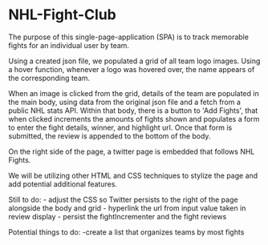 # NHL-Fight-Club

The purpose of this single-page-application (SPA) is to track memorable fights for an individual user by team. 

Using a created json file, we populated a grid of all team logo images. Using a hover function, whenever a logo was hovered over, the name appears of the corresponding team.

When an image is clicked from the grid, details of the team are populated in the main body, using data from the original json file and a fetch from a public NHL stats API. Within that body, there is a button to 'Add Fights', that when clicked increments the amounts of fights shown and populates a form to enter the fight details, winner, and highlight url. Once that form is submitted, the review is appended to the bottom of the body.

On the right side of the page, a twitter page is embedded that follows NHL Fights.

We will be utilizing other HTML and CSS techniques to stylize the page and add potential additional features.

Still to do: 
    - adjust the CSS so Twitter persists to the right of the page alongside the body and grid
    - hyperlink the url from input value taken in review display
    - persist the fightIncrementer and the fight reviews

Potential things to do:
    -create a list that organizes teams by most fights


